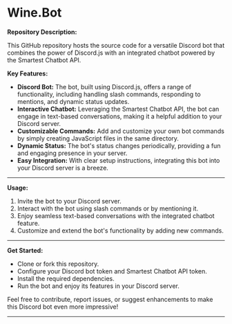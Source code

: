 # Wine.Bot





**Repository Description:**

This GitHub repository hosts the source code for a versatile Discord bot that combines the power of Discord.js with an integrated chatbot powered by the Smartest Chatbot API. 

**Key Features:**
- **Discord Bot:** The bot, built using Discord.js, offers a range of functionality, including handling slash commands, responding to mentions, and dynamic status updates.
- **Interactive Chatbot:** Leveraging the Smartest Chatbot API, the bot can engage in text-based conversations, making it a helpful addition to your Discord server.
- **Customizable Commands:** Add and customize your own bot commands by simply creating JavaScript files in the same directory.
- **Dynamic Status:** The bot's status changes periodically, providing a fun and engaging presence in your server.
- **Easy Integration:** With clear setup instructions, integrating this bot into your Discord server is a breeze.
---
**Usage:**
1. Invite the bot to your Discord server.
2. Interact with the bot using slash commands or by mentioning it.
3. Enjoy seamless text-based conversations with the integrated chatbot feature.
4. Customize and extend the bot's functionality by adding new commands.
---
**Get Started:**
- Clone or fork this repository.
- Configure your Discord bot token and Smartest Chatbot API token.
- Install the required dependencies.
- Run the bot and enjoy its features in your Discord server.

Feel free to contribute, report issues, or suggest enhancements to make this Discord bot even more impressive!

---

